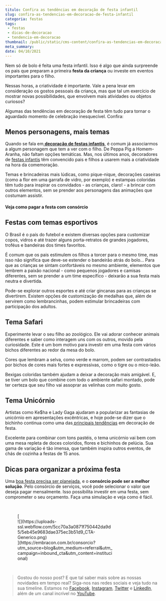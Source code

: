 ```yaml
---
titulo: Confira as tendências em decoração de festa infantil
slug: confira-as-tendencias-em-decoracao-de-festa-infantil
categoria: festas
tags:
 - festas
 - dicas-de-decoracao
 - tendencia-em-decoracao
thumbnail: /public/static/cms-content/confira-as-tendencias-em-decoracao-de-festa-infantil.jpg
meta_summary: 
date: 04/10/2021
---
```

Nem só de bolo é feita uma festa infantil. Isso é algo que ainda surpreende os pais que preparam a primeira **festa da criança** ou investe em eventos importantes para o filho.

Nessas horas, a criatividade é importante. Vale a pena levar em consideração os gostos pessoais da criança, mas que tal um exercício de mostrar novas possibilidades, que envolvem mais atividades ou objetos curiosos?

Algumas das tendências em decoração de festa têm tudo para tornar o aguardado momento de celebração inesquecível. Confira:

Menos personagens, mais temas
-----------------------------

Quando se fala em[ **decoração de festas infantis**](https://www.embracon.com.br/blog/6-tendencias-de-decoracao-de-festa-infantil), é comum já associarmos a algum personagem que tem a ver com o filho. De Peppa Pig a Homem-Aranha, não faltam opções temáticas. Mas, nos últimos anos, decoradores de [festas infantis](https://www.embracon.com.br/blog/festa-de-aniversario-para-crianca-fazer-ou-nao) têm convencido pais e filhos a usarem mais a criatividade na hora da comemoração.

Temas e brincadeiras mais lúdicas, como pique-nique, decorações caseiras (como a flor em uma garrafa de vidro, por exemplo) e estampas coloridas têm tudo para inspirar os convidados - as crianças, claro! - a brincar com outros elementos, sem se prender aos personagens das animações que costumam assistir.

#### **Veja como pagar a festa com consórcio**

Festas com temas esportivos
---------------------------

O Brasil é o país do futebol e existem diversas opções para customizar copos, vidros e até trazer alguns porta-retratos de grandes jogadores, troféus e bandeiras dos times favoritos.

É comum que os pais estimulem os filhos a torcer para o mesmo time, mas isso não significa que deve-se estender o bandeirão atrás do bolo… Para que as crianças se sintam confortáveis no mesmo ambiente, elementos que lembrem a paixão nacional - como pequenos jogadores e camisas diferentes, sem se prender a um time específico - deixarão a sua festa mais neutra e divertida.

Pode-se explorar outros esportes e até criar gincanas para as crianças se divertirem. Existem opções de customização de medalhas que, além de servirem como lembrancinhas, podem estimular brincadeiras com participação dos adultos.

Tema Safari
-----------

Experimente levar o seu filho ao zoológico. Ele vai adorar conhecer animais diferentes e saber como interagem uns com os outros, movido pela curiosidade. Este é um bom motivo para investir em uma festa com vários bichos diferentes ao redor da mesa do bolo.

Cores que lembram a selva, como verde e marrom, podem ser contrastados por bichos de cores mais fortes e expressivas, como o tigre ou o mico-leão.

Bexigas coloridas também ajudam a deixar a decoração mais amigável. E, se tiver um bolo que combine com todo o ambiente safari montado, pode ter certeza que seu filho vai assoprar as velinhas com muito gosto.

Tema Unicórnio
--------------

Artistas como Ke$ha e Lady Gaga ajudaram a popularizar as fantasias de unicórnio em apresentações excêntricas, e hoje pode-se dizer que o bichinho continua como uma das[ principais tendências](https://www.embracon.com.br/blog/saiba-o-que-e-tendencia-em-decoracao-de-quarto-de-crianca) em decoração de festa.

Excelente para combinar com tons pastéis, o tema unicórnio vai bem com uma mesa repleta de doces coloridos, flores e bichinhos de pelúcia. Sua gama de variação é tão imensa, que também inspira outros eventos, de chás de cozinha a festas de 15 anos.

Dicas para organizar a próxima festa
------------------------------------

Uma [boa festa precisa ser planejada](https://www.embracon.com.br/blog/como-organizar-uma-festa-infantil), e o **consórcio pode ser a melhor solução**. Pelo consórcio de serviços, você pode selecionar o valor que deseja pagar mensalmente. Isso possibilita investir em uma festa, sem comprometer o seu orçamento. Faça uma simulação e veja como é fácil.

‍

<figure class="w-richtext-figure-type-image w-richtext-align-center" style="max-width:310px">[<div>![](https://uploads-ssl.webflow.com/5cc70a3a0871f750442da9d5/5eb45e9683dae375ec3b51d9_CTA-Generico.png)</div>](https://embracon.com.br/consorcio?utm_source=blog&utm_medium=referral&utm_campaign=inbound_cta&utm_content=institucional)</figure>‍

> Gostou do nosso post? E que tal saber mais sobre as nossas novidades em tempo real? Siga-nos nas redes sociais e veja tudo na sua timeline. Estamos no [Facebook](https://www.facebook.com/embracon/), [Instagram](https://www.instagram.com/embraconoficial/), [Twitter](https://twitter.com/embracon) e [LinkedIn](https://www.linkedin.com/company/1018875/), além de um canal incrível no [YouTube](https://www.youtube.com/channel/UCL-Y0mv9zc73Iek48NLUBzQ).
